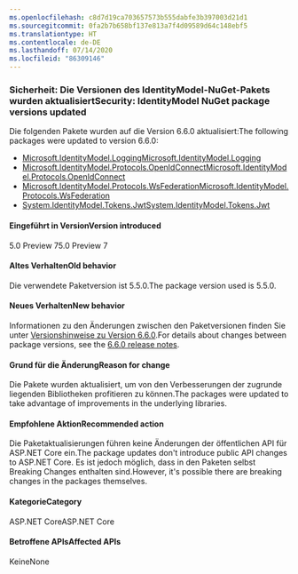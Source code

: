 ```yaml
---
ms.openlocfilehash: c8d7d19ca703657573b555dabfe3b397003d21d1
ms.sourcegitcommit: 0fa2b7b658bf137e813a7f4d09589d64c148ebf5
ms.translationtype: HT
ms.contentlocale: de-DE
ms.lasthandoff: 07/14/2020
ms.locfileid: "86309146"
---
```

### <a name="security-identitymodel-nuget-package-versions-updated"></a><span data-ttu-id="9211f-101">Sicherheit: Die Versionen des IdentityModel-NuGet-Pakets wurden aktualisiert</span><span class="sxs-lookup"><span data-stu-id="9211f-101">Security: IdentityModel NuGet package versions updated</span></span>

<span data-ttu-id="9211f-102">Die folgenden Pakete wurden auf die Version 6.6.0 aktualisiert:</span><span class="sxs-lookup"><span data-stu-id="9211f-102">The following packages were updated to version 6.6.0:</span></span>

- [<span data-ttu-id="9211f-103">Microsoft.IdentityModel.Logging</span><span class="sxs-lookup"><span data-stu-id="9211f-103">Microsoft.IdentityModel.Logging</span></span>](https://www.nuget.org/packages/Microsoft.IdentityModel.Logging)
- [<span data-ttu-id="9211f-104">Microsoft.IdentityModel.Protocols.OpenIdConnect</span><span class="sxs-lookup"><span data-stu-id="9211f-104">Microsoft.IdentityModel.Protocols.OpenIdConnect</span></span>](https://www.nuget.org/packages/Microsoft.IdentityModel.Protocols.OpenIdConnect)
- [<span data-ttu-id="9211f-105">Microsoft.IdentityModel.Protocols.WsFederation</span><span class="sxs-lookup"><span data-stu-id="9211f-105">Microsoft.IdentityModel.Protocols.WsFederation</span></span>](https://www.nuget.org/packages/Microsoft.IdentityModel.Protocols.WsFederation)
- [<span data-ttu-id="9211f-106">System.IdentityModel.Tokens.Jwt</span><span class="sxs-lookup"><span data-stu-id="9211f-106">System.IdentityModel.Tokens.Jwt</span></span>](https://www.nuget.org/packages/System.IdentityModel.Tokens.Jwt)

#### <a name="version-introduced"></a><span data-ttu-id="9211f-107">Eingeführt in Version</span><span class="sxs-lookup"><span data-stu-id="9211f-107">Version introduced</span></span>

<span data-ttu-id="9211f-108">5.0 Preview 7</span><span class="sxs-lookup"><span data-stu-id="9211f-108">5.0 Preview 7</span></span>

#### <a name="old-behavior"></a><span data-ttu-id="9211f-109">Altes Verhalten</span><span class="sxs-lookup"><span data-stu-id="9211f-109">Old behavior</span></span>

<span data-ttu-id="9211f-110">Die verwendete Paketversion ist 5.5.0.</span><span class="sxs-lookup"><span data-stu-id="9211f-110">The package version used is 5.5.0.</span></span>

#### <a name="new-behavior"></a><span data-ttu-id="9211f-111">Neues Verhalten</span><span class="sxs-lookup"><span data-stu-id="9211f-111">New behavior</span></span>

<span data-ttu-id="9211f-112">Informationen zu den Änderungen zwischen den Paketversionen finden Sie unter [Versionshinweise zu Version 6.6.0](https://github.com/AzureAD/azure-activedirectory-identitymodel-extensions-for-dotnet/releases/tag/6.6.0).</span><span class="sxs-lookup"><span data-stu-id="9211f-112">For details about changes between package versions, see the [6.6.0 release notes](https://github.com/AzureAD/azure-activedirectory-identitymodel-extensions-for-dotnet/releases/tag/6.6.0).</span></span>

#### <a name="reason-for-change"></a><span data-ttu-id="9211f-113">Grund für die Änderung</span><span class="sxs-lookup"><span data-stu-id="9211f-113">Reason for change</span></span>

<span data-ttu-id="9211f-114">Die Pakete wurden aktualisiert, um von den Verbesserungen der zugrunde liegenden Bibliotheken profitieren zu können.</span><span class="sxs-lookup"><span data-stu-id="9211f-114">The packages were updated to take advantage of improvements in the underlying libraries.</span></span>

#### <a name="recommended-action"></a><span data-ttu-id="9211f-115">Empfohlene Aktion</span><span class="sxs-lookup"><span data-stu-id="9211f-115">Recommended action</span></span>

<span data-ttu-id="9211f-116">Die Paketaktualisierungen führen keine Änderungen der öffentlichen API für ASP.NET Core ein.</span><span class="sxs-lookup"><span data-stu-id="9211f-116">The package updates don't introduce public API changes to ASP.NET Core.</span></span> <span data-ttu-id="9211f-117">Es ist jedoch möglich, dass in den Paketen selbst Breaking Changes enthalten sind.</span><span class="sxs-lookup"><span data-stu-id="9211f-117">However, it's possible there are breaking changes in the packages themselves.</span></span>

#### <a name="category"></a><span data-ttu-id="9211f-118">Kategorie</span><span class="sxs-lookup"><span data-stu-id="9211f-118">Category</span></span>

<span data-ttu-id="9211f-119">ASP.NET Core</span><span class="sxs-lookup"><span data-stu-id="9211f-119">ASP.NET Core</span></span>

#### <a name="affected-apis"></a><span data-ttu-id="9211f-120">Betroffene APIs</span><span class="sxs-lookup"><span data-stu-id="9211f-120">Affected APIs</span></span>

<span data-ttu-id="9211f-121">Keine</span><span class="sxs-lookup"><span data-stu-id="9211f-121">None</span></span>

<!--

#### Affected APIs

Not detectable via API analysis

-->
